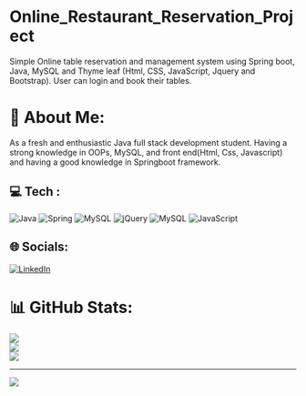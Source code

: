 # Online_Restaurant_Reservation_Project
Simple Online table reservation and management system using Spring boot, Java, MySQL and Thyme leaf (Html, CSS, JavaScript, Jquery and Bootstrap). User can login and book their tables.    





# 💫 About Me:
As a fresh and enthusiastic Java full stack development student.  Having a strong knowledge in OOPs, MySQL, and front end(Html, Css, Javascript) and having a good knowledge in Springboot framework. 


## 💻 Tech :
![Java](https://img.shields.io/badge/java-%23ED8B00.svg?style=for-the-badge&logo=java&logoColor=white) ![Spring](https://img.shields.io/badge/spring-%236DB33F.svg?style=for-the-badge&logo=spring&logoColor=white) ![MySQL](https://img.shields.io/badge/mysql-%2300f.svg?style=for-the-badge&logo=mysql&logoColor=white) ![jQuery](https://img.shields.io/badge/jquery-%230769AD.svg?style=for-the-badge&logo=jquery&logoColor=white) ![MySQL](https://img.shields.io/badge/mysql-%2300f.svg?style=for-the-badge&logo=mysql&logoColor=white) ![JavaScript](https://img.shields.io/badge/javascript-%23323330.svg?style=for-the-badge&logo=javascript&logoColor=%23F7DF1E) 
## 🌐 Socials:
[![LinkedIn](https://img.shields.io/badge/LinkedIn-%230077B5.svg?logo=linkedin&logoColor=white)](https://linkedin.com/in/sunilkannan-sk) 

# 📊 GitHub Stats:
![](https://github-readme-stats.vercel.app/api?username=sunil-kannan&theme=dark&hide_border=false&include_all_commits=true&count_private=false)<br/>
![](https://github-readme-streak-stats.herokuapp.com/?user=sunil-kannan&theme=dark&hide_border=false)<br/>
![](https://github-readme-stats.vercel.app/api/top-langs/?username=sunil-kannan&theme=dark&hide_border=false&include_all_commits=true&count_private=false&layout=compact)

---
[![](https://visitcount.itsvg.in/api?id=sunil-kannan&icon=0&color=0)](https://visitcount.itsvg.in)

<!-- Proudly created with GPRM ( https://gprm.itsvg.in ) -->





